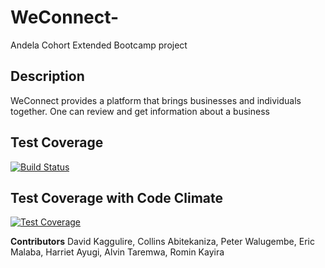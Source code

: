 # WeConnect-
Andela Cohort Extended Bootcamp project

## Description
WeConnect provides a platform that brings businesses and individuals together. One can review and get information about a business

## Test Coverage
[![Build Status](https://travis-ci.org/davidkaggulire/WeConnect-.svg?branch=feature-challenge2)](https://travis-ci.org/davidkaggulire/WeConnect-)

## Test Coverage with Code Climate
[![Test Coverage](https://api.codeclimate.com/v1/badges/a99a88d28ad37a79dbf6/test_coverage)](https://codeclimate.com/github/codeclimate/codeclimate/test_coverage)

**Contributors**
David Kaggulire, Collins Abitekaniza, Peter Walugembe, Eric Malaba, Harriet Ayugi, Alvin Taremwa, Romin Kayira
